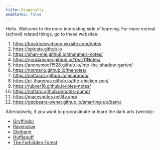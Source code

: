 ```yaml
---
title: Diagonally
enableToc: false
---
```


Hello. Welcome to the more interesting side of learning. For more normal (school) related things, go to these websites:
1. https://beatricesychong.wixsite.com/notes
2. https://spicata.github.io
3. https://shan-mei.github.io/shanmeis-notes/
4. https://grim4reaper.github.io/Year11Notes/
5. https://anonymoof1528.github.io/into-the-shadow-garten/
6. https://notmario.github.io/thenotes/
7. https://nottacoz.github.io/jacaranda/
8. https://pi-thagoras.github.io/the-chicken-pen/
9. https://rubver16.github.io/joles-notes/
10. https://nottaro.github.io/notes-dump/
11. https://macesnotes.netlify.app/
12. https://geobears-owner.github.io/smarting-up/bank/

Alternatively, if you want to procrastinate or learn the dark arts (weirdo): 
- [Gryffindor](geometry.md)
- [Ravenclaw](number_theory.md)
- [Slytherin](algebra.md)
- [Hufflepuff](combinatorics.md)
- [The Forbidden Forest](cursed_stuff.md)
